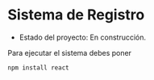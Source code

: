<h1>Sistema de Registro</h1>

- Estado del proyecto: En construcción.

Para ejecutar el sistema debes poner 

  ```npm install react```
